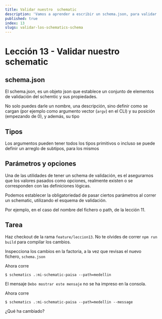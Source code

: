 ```yaml
---
title: Validar nuestro  schematic
description: 'Vamos a aprender a escribir un schema.json, para validar nuestro schematic '
published: true
index: 13
slugs: validar-los-schematics-schema
---
```


# Lección 13 - Validar nuestro schematic

## schema.json

El schema.json, es un objeto json que establece un conjunto de elementos de validación del schemtic y sus propiedades.

No solo puedes darle un nombre, una descripción, sino definir como se cargan (por ejemplo como argumento vector (`argv`) en el CLI) y su posición (empezando de 0), y además, su tipo

## Tipos

Los argumentos pueden tener todos los tipos primitivos o incluso se puede definir un arreglo de subtipos, para los mismos

## Parámetros y opciones

Una de las utilidades de tener un schema de validación, es el asegurarnos que los valores pasados como opciones, realmente existen o se corresponden con las definiciones lógicas.

Podemos establecer la obligatoriedad de pasar ciertos parámetros al correr un schematic, utilizando el esquema de validación.

Por ejemplo, en el caso del nombre del fichero o path, de la lección 11.

## Tarea 

Haz checkout de la rama `feature/leccion13`. No te olvides de correr `npm run build` para compilar los cambios.

Inspecciona los cambios en la factoria, a la vez que revisas el nuevo fichero, `schema.json`

Ahora corre 

```$ schematics .:mi-schematic-paisa --path=medellin```

El mensaje `Debo mostrar este mensaje` no se ha impreso en la consola.

Ahora corre 

```$ schematics .:mi-schematic-paisa --path=medellin --message```

¿Qué ha cambiado?


 